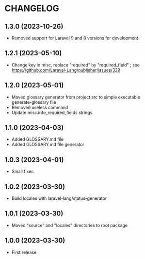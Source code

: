 CHANGELOG
=========

1.3.0 (2023-10-26)
------------------

- Removed support for Laravel 9 and 8 versions for development


1.2.1 (2023-05-10)
------------------

- Change key in misc, replace "required" by "required_field" ; see https://github.com/Laravel-Lang/publisher/issues/329


1.2.0 (2023-05-01)
------------------

- Moved glossary generator from project src to simple executable generate-glossary file
- Removed useless command
- Update misc.info_required_fields strings


1.1.0 (2023-04-03)
------------------

- Added GLOSSARY.md file
- Added GLOSSARY.md file generator


1.0.3 (2023-04-01)
------------------

- Small fixes


1.0.2 (2023-03-30)
------------------

- Build locales with laravel-lang/status-generator


1.0.1 (2023-03-30)
------------------

- Moved "source" and "locales" directories to root package


1.0.0 (2023-03-30)
------------------

- First release
